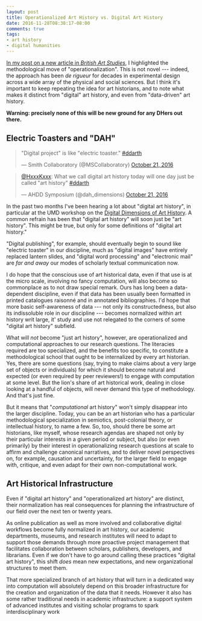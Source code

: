 ```yaml
---
layout: post
title: Operationalized Art History vs. Digital Art History
date: 2016-11-28T08:38:17-08:00
comments: true
tags:
- art history
- digital humanities
---
```


[In my post on a new article in _British Art Studies_](/2016/11/28/temporal-dimensions.html), I highlighted the methodological move of "operationalization".
This is not novel --- indeed, the approach has been _de rigueur_ for decades in experimental design across a wide array of the physical and social sciences.
But I think it's important to keep repeating the idea for art historians, and to note what makes it distinct from "digital" art history, and even from "data-driven" art history.

**Warning: precisely none of this will be new ground for any DHers out there.**

## Electric Toasters and "DAH"

<blockquote class="twitter-tweet" data-partner="tweetdeck"><p lang="en" dir="ltr">&quot;Digital project&quot; is like &quot;electric toaster.&quot;  <a href="https://twitter.com/hashtag/ddarth?src=hash">#ddarth</a></p>&mdash; Smith Collaboratory (@MSCollaboratory) <a href="https://twitter.com/MSCollaboratory/status/789535680003239937">October 21, 2016</a></blockquote>
<script async src="//platform.twitter.com/widgets.js" charset="utf-8"></script>

<blockquote class="twitter-tweet" data-partner="tweetdeck"><p lang="en" dir="ltr"><a href="https://twitter.com/HxxxKxxx">@HxxxKxxx</a>: What we call digital art history today will one day just be called &quot;art history&quot; <a href="https://twitter.com/hashtag/ddarth?src=hash">#ddarth</a></p>&mdash; AHDD Symposium (@dah_dimensions) <a href="https://twitter.com/dah_dimensions/status/789536359727988736">October 21, 2016</a></blockquote>
<script async src="//platform.twitter.com/widgets.js" charset="utf-8"></script>

In the past two months I've been hearing a lot about "digital art history", in particular at the UMD workshop on the [Digital Dimensions of Art History](http://dah-dimensions.org/).
A common refrain has been that "digital art history" will soon just be "art history".
This might be true, but only for some definitions of "digital art history."

"Digital publishing", for example, should eventually begin to sound like "electric toaster" in our discipline, much as "digital images" have entirely replaced lantern slides, and "digital word processing" and "electronic mail" are _far and away_ our modes of scholarly textual communication now.

I do hope that the conscious use of art historical data, even if that use is at the micro scale, involving no fancy computation, will also become so commonplace as to not draw special remark.
Ours has long been a data-dependent discipline, even if that data has been usually been formatted in printed catalogues raisonné and in annotated bibliographies.
I'd hope that more basic self-awareness of data --- not only its constructedness, but also its indissoluble role in our discipline --- becomes normalized within art history writ large, it' study and use not relegated to the corners of some "digital art history" subfield.

What will _not_ become "just art history", however, are operationalized and computational approaches to our research questions.
The literacies required are too specialized, and the benefits too specific, to constitute a methodological school that ought to be internalized by every art historian.
Yes, there are some questions (say, trying to make claims about a very large set of objects or individuals) for which it should become natural and expected (or even required by peer reviewers!) to engage with computation at some level.
But the lion's share of art historical work, dealing in close looking at a handful of objects, will never demand this type of methodology.
And that's just fine.

But it means that "_computational_ art history" won't simply disappear into the larger discipline.
Today, you can be an art historian who has a particular methodological specialization in semiotics, post-colonial theory, or intellectual history, to name a few.
So, too, should there be some art historians, like myself, whose research agendas are shaped not only by their particular interests in a given period or subject, but also (or even primarily) by their interest in operationalizing research questions at scale to affirm and challenge canonical narratives, and to deliver novel perspectives on, for example, causation and uncertainty, for the larger field to engage with, critique, and even adapt for their own non-computational work.

## Art Historical Infrastructure

Even if "digital art history" and "operationalized art history" are distinct, their normalization has real consequences for planning the infrastructure of our field over the next ten or twenty years.

As online publication as well as more involved and collaborative digital workflows become fully normalized in art history, our academic departments, museums, and research institutes will need to adapt to support those demands through more proactive project management that facilitates collaboration between scholars, publishers, developers, and librarians.
Even if we don't have to go around calling these practices "digital art history", this shift _does_ mean new expectations, and new organizational structures to meet them.

That more specialized branch of art history that will turn in a dedicated way into computation will absolutely depend on this broader infrastructure for the creation and organization of the data that it needs.
However it also has some rather traditional needs in academic infrastructure: a support system of advanced institutes and visiting scholar programs to spark interdisciplinary work


